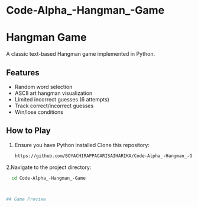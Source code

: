 # Code-Alpha_-Hangman_-Game
# Hangman Game

A classic text-based Hangman game implemented in Python.

## Features
- Random word selection
- ASCII art hangman visualization
- Limited incorrect guesses (6 attempts)
- Track correct/incorrect guesses
- Win/lose conditions

## How to Play
1. Ensure you have Python installed
 Clone this repository:
   ```bash
   https://github.com/BOYACHIRAPPAGARISAIHARIKA/Code-Alpha_-Hangman_-Game
2.Navigate to the project directory:
 ```bash
   cd Code-Alpha_-Hangman_-Game



## Game Preview
   
